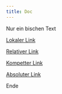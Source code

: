 ```yaml
---
title: Doc
---
```




Nur ein bischen Text

[Lokaler Link](test2)

[Relativer Link](../../../17_restful_api/apitest)


[Kompetter Link](https://matejkaf.github.io/Doc/Python/Scripts/17_restful_api/apitest)

[Absoluter Link](/Doc/Python/Scripts/17_restful_api/apitest)

Ende

